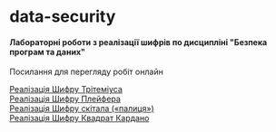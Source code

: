 # data-security

<h4>Лабораторні роботи з реалізації шифрів по дисципліні "Безпека програм та даних"</h4>

Посилання для перегляду робіт онлайн

<a href="https://darker-than-black.github.io/data-security/lab8/index.html">Реалізація Шифрy Трітеміуса</a><br>
<a href="https://darker-than-black.github.io/data-security/lab9/index.html">Реалізація Шифрy Плейфера</a><br>
<a href="https://darker-than-black.github.io/data-security/lab10/index.html">Реалізація Шифрy скітала («палиця»)</a><br>
<a href="https://darker-than-black.github.io/data-security/lab11/index.html">Реалізація Шифрy Квадрат Кардано</a>
